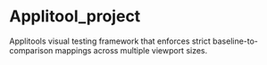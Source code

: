# Applitool_project
Applitools visual testing framework that enforces strict baseline-to-comparison mappings across multiple viewport sizes.
